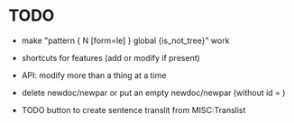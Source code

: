 # TODO

* make "pattern {  N [form=le] }  global {is_not_tree}" work

* shortcuts for features (add or modify if present)
* API: modify more than a thing at a time

* delete newdoc/newpar or put an empty newdoc/newpar (without id = )
* TODO button to create sentence translit from MISC:Translist




